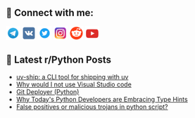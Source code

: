 ## 🔎 Connect with me:
[<img src="https://github.com/bullbesh/bullbesh/blob/main/images/Telegram.png" width="32" height="32" />](https://t.me/bullbesh)
[<img src="https://github.com/bullbesh/bullbesh/blob/main/images/VK.png" width="32" height="32" />](https://vk.com/bullbesh)
[<img src="https://github.com/bullbesh/bullbesh/blob/main/images/Twitter.png" width="32" height="32" />](https://twitter.com/bullbesh1)
[<img src="https://github.com/bullbesh/bullbesh/blob/main/images/Instagram.png" width="32" height="32" />](https://www.instagram.com/bullbesh)
[<img src="https://github.com/bullbesh/bullbesh/blob/main/images/Reddit.png" width="32" height="32" />](https://www.reddit.com/user/bullbesh)
[<img src="https://github.com/bullbesh/bullbesh/blob/main/images/YouTube.png" width="32" height="32" />](https://www.youtube.com/channel/UCtfjRs6uzgq5mfm8S06WTcg)

## 📕 Latest r/Python Posts
<!-- BLOG-POST-LIST:START -->
- [uv-ship: a CLI tool for shipping with uv](https://www.reddit.com/r/Python/comments/1ntnbgn/uvship_a_cli_tool_for_shipping_with_uv/)
- [Why would I not use Visual Studio code](https://www.reddit.com/r/Python/comments/1ntmao7/why_would_i_not_use_visual_studio_code/)
- [Git Deployer &lpar;Python&rpar;](https://www.reddit.com/r/Python/comments/1ntiovm/git_deployer_python/)
- [Why Today&#39;s Python Developers are Embracing Type Hints](https://www.reddit.com/r/Python/comments/1nti5ar/why_todays_python_developers_are_embracing_type/)
- [False positives or malicious trojans in python script?](https://www.reddit.com/r/Python/comments/1ntgidy/false_positives_or_malicious_trojans_in_python/)
<!-- BLOG-POST-LIST:END -->
